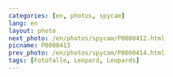 ```yaml
---
categories: [en, photos, spycam]
lang: en
layout: photo
next_photo: /en/photos/spycam/P0000412.html
picname: P0000413
prev_photo: /en/photos/spycam/P0000414.html
tags: [Fotofalle, Leopard, Leopards]
---
```

